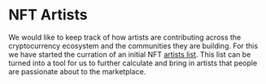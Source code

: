 # NFT Artists

We would like to keep track of how artists are contributing across the cryptocurrency ecosystem and the communities they are building. For this we have started the curration of an initial NFT [artists list](https://docs.google.com/spreadsheets/d/1dUjcDPleeysC0KWTkZqv75bv8aowzeUXljVSFmM87LA/edit?usp=sharing%E2%80%8B). This list can be turned into a tool for us to further calculate and bring in artists that people are passionate about to the marketplace.
